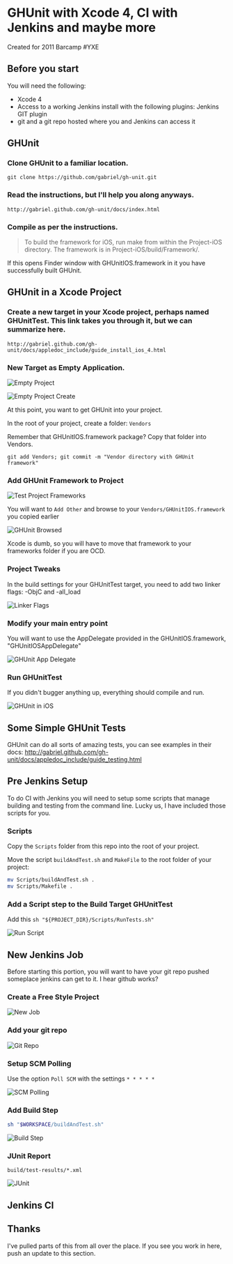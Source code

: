GHUnit with Xcode 4, CI with Jenkins and maybe more
===================================================

Created for 2011 Barcamp #YXE

Before you start
----------------

You will need the following:

* Xcode 4
* Access to a working Jenkins install with the following plugins: Jenkins GIT plugin
* git and a git repo hosted where you and Jenkins can access it

GHUnit
------

### Clone GHUnit to a familiar location.

    git clone https://github.com/gabriel/gh-unit.git

### Read the instructions, but I'll help you along anyways.

    http://gabriel.github.com/gh-unit/docs/index.html

### Compile as per the instructions.

> To build the framework for iOS, run make from within the Project-iOS directory. The framework is in Project-iOS/build/Framework/.

If this opens Finder window with GHUnitIOS.framework in it you have successfully built GHUnit.

GHUnit in a Xcode Project
-------------------------

### Create a new target in your Xcode project, perhaps named GHUnitTest. This link takes you through it, but we can summarize here.

    http://gabriel.github.com/gh-unit/docs/appledoc_include/guide_install_ios_4.html

### New Target as Empty Application.

![Empty Project](/interlock/barcampyxe-ios-ut-ci/raw/master/images/empty_project.png)

![Empty Project Create](/interlock/barcampyxe-ios-ut-ci/raw/master/images/empty_project_create.png)

At this point, you want to get GHUnit into your project.

In the root of your project, create a folder: ```Vendors```

Remember that GHUnitIOS.framework package? Copy that folder into Vendors.

    git add Vendors; git commit -m "Vendor directory with GHUnit framework"

### Add GHUnit Framework to Project

![Test Project Frameworks](/interlock/barcampyxe-ios-ut-ci/raw/master/images/project_frameworks.png)

You will want to ```Add Other``` and browse to your ```Vendors/GHUnitIOS.framework``` you copied earlier

![GHUnit Browsed]()

Xcode is dumb, so you will have to move that framework to your frameworks folder if you are OCD.

### Project Tweaks

In the build settings for your GHUnitTest target, you need to add two linker flags: -ObjC and -all_load

![Linker Flags](/interlock/barcampyxe-ios-ut-ci/raw/master/images/extra_linker_options.png)

### Modify your main entry point

You will want to use the AppDelegate provided in the GHUnitIOS.framework, "GHUnitIOSAppDelegate"

![GHUnit App Delegate](/interlock/barcampyxe-ios-ut-ci/raw/master/images/ghunit_app_delegate.png)

### Run GHUnitTest

If you didn't bugger anything up, everything should compile and run.

![GHUnit in iOS](/interlock/barcampyxe-ios-ut-ci/raw/master/images/ghunit_on_iphone.png)

Some Simple GHUnit Tests
------------------------

GHUnit can do all sorts of amazing tests, you can see examples in their docs: http://gabriel.github.com/gh-unit/docs/appledoc_include/guide_testing.html 


Pre Jenkins Setup
-----------------

To do CI with Jenkins you will need to setup some scripts that manage building and testing from the command line. Lucky us,
I have included those scripts for you.

### Scripts

Copy the ```Scripts``` folder from this repo into the root of your project.

Move the script ```buildAndTest.sh``` and ```MakeFile``` to the root folder of your project:

```sh
mv Scripts/buildAndTest.sh .
mv Scripts/Makefile .
```
### Add a Script step to the Build Target GHUnitTest

Add this ```sh "${PROJECT_DIR}/Scripts/RunTests.sh"```

![Run Script](/interlock/barcampyxe-ios-ut-ci/raw/master/images/run_script.png)



New Jenkins Job
---------------

Before starting this portion, you will want to have your git repo pushed someplace jenkins can get to it. I hear github works?

### Create a Free Style Project

![New Job](/interlock/barcampyxe-ios-ut-ci/raw/master/images/jenkins_new_job.png)

### Add your git repo

![Git Repo](/interlock/barcampyxe-ios-ut-ci/raw/master/images/jenkins_git.png)


### Setup SCM Polling

Use the option ```Poll SCM``` with the settings ```* * * * *```

![SCM Polling](/interlock/barcampyxe-ios-ut-ci/raw/master/images/jenkins_poll.png)

### Add Build Step

```sh
sh "$WORKSPACE/buildAndTest.sh"
```

![Build Step](/interlock/barcampyxe-ios-ut-ci/raw/master/images/jenkins_build_step.png)

### JUnit Report

```build/test-results/*.xml```

![JUnit](/interlock/barcampyxe-ios-ut-ci/raw/master/images/jenkins_junit.png)

Jenkins CI
----------



Thanks
------

I've pulled parts of this from all over the place. If you see you work in here, push an update to this section.
